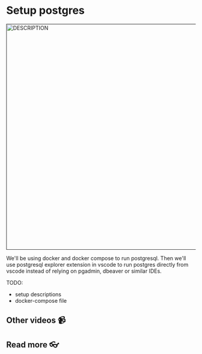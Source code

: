 # Setup postgres

<a href="" target="_blank">
  <img src="https://github.com/kokchun/assets/blob/main/FOLDER_NAME/.png?raw=true" alt="DESCRIPTION" width="600">
</a>


We'll be using docker and docker compose to run postgresql. Then we'll use postgresql explorer extension in vscode to run postgres directly from vscode instead of relying on pgadmin, dbeaver or similar IDEs. 

TODO: 
- setup descriptions 
- docker-compose file 


## Other videos 📹

## Read more 👓
